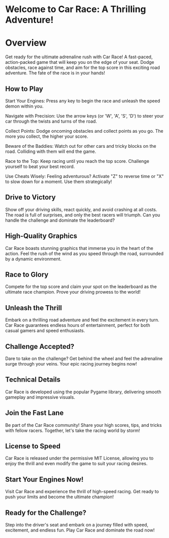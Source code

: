 # Welcome to Car Race: A Thrilling Adventure!

# Overview
Get ready for the ultimate adrenaline rush with Car Race! 
A fast-paced, action-packed game that will keep you on the edge of your seat.
Dodge obstacles, race against time, and aim for the top score in this exciting road adventure. The fate of the race is in your hands!

## How to Play
Start Your Engines: Press any key to begin the race and unleash the speed demon within you.

Navigate with Precision: Use the arrow keys (or 'W', 'A', 'S', 'D') to steer your car through the twists and turns of the road.

Collect Points: Dodge oncoming obstacles and collect points as you go. The more you collect, the higher your score.

Beware of the Baddies: Watch out for other cars and tricky blocks on the road. Colliding with them will end the game.

Race to the Top: Keep racing until you reach the top score. Challenge yourself to beat your best record.

Use Cheats Wisely: Feeling adventurous? Activate "Z" to reverse time or "X" to slow down for a moment. Use them strategically!

## Drive to Victory
Show off your driving skills, react quickly, and avoid crashing at all costs. The road is full of surprises, and only the best racers will triumph. Can you handle the challenge and dominate the leaderboard?

## High-Quality Graphics
Car Race boasts stunning graphics that immerse you in the heart of the action. Feel the rush of the wind as you speed through the road, surrounded by a dynamic environment.

## Race to Glory
Compete for the top score and claim your spot on the leaderboard as the ultimate race champion. Prove your driving prowess to the world!

## Unleash the Thrill
Embark on a thrilling road adventure and feel the excitement in every turn. Car Race guarantees endless hours of entertainment, perfect for both casual gamers and speed enthusiasts.

## Challenge Accepted?
Dare to take on the challenge? Get behind the wheel and feel the adrenaline surge through your veins. Your epic racing journey begins now!

## Technical Details
Car Race is developed using the popular Pygame library, delivering smooth gameplay and impressive visuals.

## Join the Fast Lane
Be part of the Car Race community! Share your high scores, tips, and tricks with fellow racers. Together, let's take the racing world by storm!

## License to Speed
Car Race is released under the permissive MIT License, allowing you to enjoy the thrill and even modify the game to suit your racing desires.

## Start Your Engines Now!
Visit Car Race and experience the thrill of high-speed racing. Get ready to push your limits and become the ultimate champion!

## Ready for the Challenge?
Step into the driver's seat and embark on a journey filled with speed, excitement, and endless fun. Play Car Race and dominate the road now!





